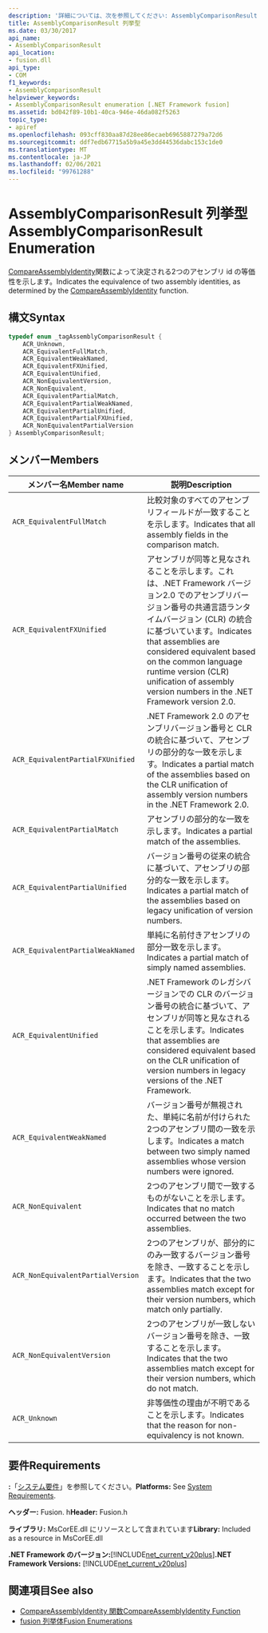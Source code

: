 ```yaml
---
description: '詳細については、次を参照してください: AssemblyComparisonResult 列挙型'
title: AssemblyComparisonResult 列挙型
ms.date: 03/30/2017
api_name:
- AssemblyComparisonResult
api_location:
- fusion.dll
api_type:
- COM
f1_keywords:
- AssemblyComparisonResult
helpviewer_keywords:
- AssemblyComparisonResult enumeration [.NET Framework fusion]
ms.assetid: bd042f89-10b1-40ca-946e-46da082f5263
topic_type:
- apiref
ms.openlocfilehash: 093cff830aa87d28ee86ecaeb6965887279a72d6
ms.sourcegitcommit: ddf7edb67715a5b9a45e3dd44536dabc153c1de0
ms.translationtype: MT
ms.contentlocale: ja-JP
ms.lasthandoff: 02/06/2021
ms.locfileid: "99761288"
---
```

# <a name="assemblycomparisonresult-enumeration"></a><span data-ttu-id="a68a1-103">AssemblyComparisonResult 列挙型</span><span class="sxs-lookup"><span data-stu-id="a68a1-103">AssemblyComparisonResult Enumeration</span></span>

<span data-ttu-id="a68a1-104">[CompareAssemblyIdentity](compareassemblyidentity-function.md)関数によって決定される2つのアセンブリ id の等価性を示します。</span><span class="sxs-lookup"><span data-stu-id="a68a1-104">Indicates the equivalence of two assembly identities, as determined by the [CompareAssemblyIdentity](compareassemblyidentity-function.md) function.</span></span>  
  
## <a name="syntax"></a><span data-ttu-id="a68a1-105">構文</span><span class="sxs-lookup"><span data-stu-id="a68a1-105">Syntax</span></span>  
  
```cpp  
typedef enum _tagAssemblyComparisonResult {  
    ACR_Unknown,
    ACR_EquivalentFullMatch,  
    ACR_EquivalentWeakNamed,  
    ACR_EquivalentFXUnified,  
    ACR_EquivalentUnified,
    ACR_NonEquivalentVersion,  
    ACR_NonEquivalent,
    ACR_EquivalentPartialMatch,  
    ACR_EquivalentPartialWeakNamed,
    ACR_EquivalentPartialUnified,  
    ACR_EquivalentPartialFXUnified,  
    ACR_NonEquivalentPartialVersion
} AssemblyComparisonResult;  
```  
  
## <a name="members"></a><span data-ttu-id="a68a1-106">メンバー</span><span class="sxs-lookup"><span data-stu-id="a68a1-106">Members</span></span>  
  
|<span data-ttu-id="a68a1-107">メンバー名</span><span class="sxs-lookup"><span data-stu-id="a68a1-107">Member name</span></span>|<span data-ttu-id="a68a1-108">説明</span><span class="sxs-lookup"><span data-stu-id="a68a1-108">Description</span></span>|  
|-----------------|-----------------|  
|`ACR_EquivalentFullMatch`|<span data-ttu-id="a68a1-109">比較対象のすべてのアセンブリフィールドが一致することを示します。</span><span class="sxs-lookup"><span data-stu-id="a68a1-109">Indicates that all assembly fields in the comparison match.</span></span>|  
|`ACR_EquivalentFXUnified`|<span data-ttu-id="a68a1-110">アセンブリが同等と見なされることを示します。これは、.NET Framework バージョン2.0 でのアセンブリバージョン番号の共通言語ランタイムバージョン (CLR) の統合に基づいています。</span><span class="sxs-lookup"><span data-stu-id="a68a1-110">Indicates that assemblies are considered equivalent based on the common language runtime version (CLR) unification of assembly version numbers in the .NET Framework version 2.0.</span></span>|  
|`ACR_EquivalentPartialFXUnified`|<span data-ttu-id="a68a1-111">.NET Framework 2.0 のアセンブリバージョン番号と CLR の統合に基づいて、アセンブリの部分的な一致を示します。</span><span class="sxs-lookup"><span data-stu-id="a68a1-111">Indicates a partial match of the assemblies based on the CLR unification of assembly version numbers in the .NET Framework 2.0.</span></span>|  
|`ACR_EquivalentPartialMatch`|<span data-ttu-id="a68a1-112">アセンブリの部分的な一致を示します。</span><span class="sxs-lookup"><span data-stu-id="a68a1-112">Indicates a partial match of the assemblies.</span></span>|  
|`ACR_EquivalentPartialUnified`|<span data-ttu-id="a68a1-113">バージョン番号の従来の統合に基づいて、アセンブリの部分的な一致を示します。</span><span class="sxs-lookup"><span data-stu-id="a68a1-113">Indicates a partial match of the assemblies based on legacy unification of version numbers.</span></span>|  
|`ACR_EquivalentPartialWeakNamed`|<span data-ttu-id="a68a1-114">単純に名前付きアセンブリの部分一致を示します。</span><span class="sxs-lookup"><span data-stu-id="a68a1-114">Indicates a partial match of simply named assemblies.</span></span>|  
|`ACR_EquivalentUnified`|<span data-ttu-id="a68a1-115">.NET Framework のレガシバージョンでの CLR のバージョン番号の統合に基づいて、アセンブリが同等と見なされることを示します。</span><span class="sxs-lookup"><span data-stu-id="a68a1-115">Indicates that assemblies are considered equivalent based on the CLR unification of version numbers in legacy versions of the .NET Framework.</span></span>|  
|`ACR_EquivalentWeakNamed`|<span data-ttu-id="a68a1-116">バージョン番号が無視された、単純に名前が付けられた2つのアセンブリ間の一致を示します。</span><span class="sxs-lookup"><span data-stu-id="a68a1-116">Indicates a match between two simply named assemblies whose version numbers were ignored.</span></span>|  
|`ACR_NonEquivalent`|<span data-ttu-id="a68a1-117">2つのアセンブリ間で一致するものがないことを示します。</span><span class="sxs-lookup"><span data-stu-id="a68a1-117">Indicates that no match occurred between the two assemblies.</span></span>|  
|`ACR_NonEquivalentPartialVersion`|<span data-ttu-id="a68a1-118">2つのアセンブリが、部分的にのみ一致するバージョン番号を除き、一致することを示します。</span><span class="sxs-lookup"><span data-stu-id="a68a1-118">Indicates that the two assemblies match except for their version numbers, which match only partially.</span></span>|  
|`ACR_NonEquivalentVersion`|<span data-ttu-id="a68a1-119">2つのアセンブリが一致しないバージョン番号を除き、一致することを示します。</span><span class="sxs-lookup"><span data-stu-id="a68a1-119">Indicates that the two assemblies match except for their version numbers, which do not match.</span></span>|  
|`ACR_Unknown`|<span data-ttu-id="a68a1-120">非等価性の理由が不明であることを示します。</span><span class="sxs-lookup"><span data-stu-id="a68a1-120">Indicates that the reason for non-equivalency is not known.</span></span>|  
  
## <a name="requirements"></a><span data-ttu-id="a68a1-121">要件</span><span class="sxs-lookup"><span data-stu-id="a68a1-121">Requirements</span></span>  

 <span data-ttu-id="a68a1-122">**:**「[システム要件](../../get-started/system-requirements.md)」を参照してください。</span><span class="sxs-lookup"><span data-stu-id="a68a1-122">**Platforms:** See [System Requirements](../../get-started/system-requirements.md).</span></span>  
  
 <span data-ttu-id="a68a1-123">**ヘッダー:** Fusion. h</span><span class="sxs-lookup"><span data-stu-id="a68a1-123">**Header:** Fusion.h</span></span>  
  
 <span data-ttu-id="a68a1-124">**ライブラリ:** MsCorEE.dll にリソースとして含まれています</span><span class="sxs-lookup"><span data-stu-id="a68a1-124">**Library:** Included as a resource in MsCorEE.dll</span></span>  
  
 <span data-ttu-id="a68a1-125">**.NET Framework のバージョン:**[!INCLUDE[net_current_v20plus](../../../../includes/net-current-v20plus-md.md)]</span><span class="sxs-lookup"><span data-stu-id="a68a1-125">**.NET Framework Versions:** [!INCLUDE[net_current_v20plus](../../../../includes/net-current-v20plus-md.md)]</span></span>  
  
## <a name="see-also"></a><span data-ttu-id="a68a1-126">関連項目</span><span class="sxs-lookup"><span data-stu-id="a68a1-126">See also</span></span>

- [<span data-ttu-id="a68a1-127">CompareAssemblyIdentity 関数</span><span class="sxs-lookup"><span data-stu-id="a68a1-127">CompareAssemblyIdentity Function</span></span>](compareassemblyidentity-function.md)
- [<span data-ttu-id="a68a1-128">fusion 列挙体</span><span class="sxs-lookup"><span data-stu-id="a68a1-128">Fusion Enumerations</span></span>](fusion-enumerations.md)
